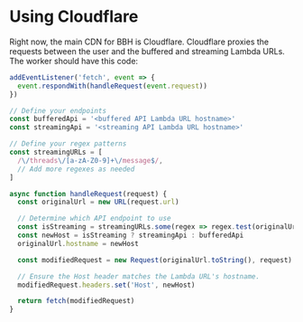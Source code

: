 # Using Cloudflare

Right now, the main CDN for BBH is Cloudflare. Cloudflare proxies the requests between the user and the buffered and streaming Lambda URLs. The worker should have this code:

```javascript
addEventListener('fetch', event => {
  event.respondWith(handleRequest(event.request))
})

// Define your endpoints
const bufferedApi = '<buffered API Lambda URL hostname>'
const streamingApi = '<streaming API Lambda URL hostname>'

// Define your regex patterns
const streamingURLs = [
  /\/threads\/[a-zA-Z0-9]+\/message$/,
  // Add more regexes as needed
]

async function handleRequest(request) {
  const originalUrl = new URL(request.url)

  // Determine which API endpoint to use
  const isStreaming = streamingURLs.some(regex => regex.test(originalUrl.pathname))
  const newHost = isStreaming ? streamingApi : bufferedApi
  originalUrl.hostname = newHost

  const modifiedRequest = new Request(originalUrl.toString(), request)

  // Ensure the Host header matches the Lambda URL's hostname.
  modifiedRequest.headers.set('Host', newHost)

  return fetch(modifiedRequest)
}
```
